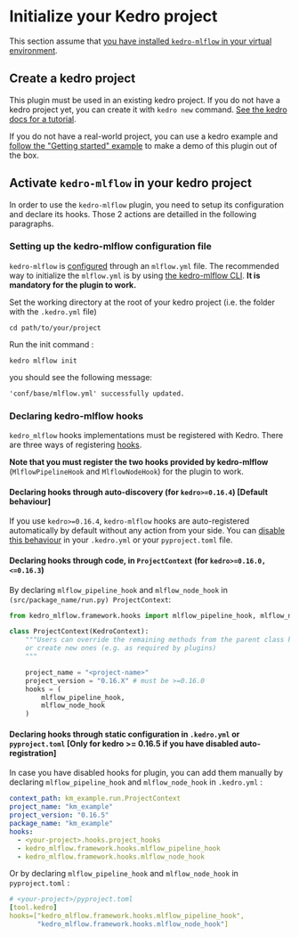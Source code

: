 # Initialize your Kedro project

This section assume that [you have installed `kedro-mlflow` in your virtual environment](./01_installation.md).

## Create a kedro project

This plugin must be used in an existing kedro project. If you do not have a kedro project yet, you can create it with ``kedro new`` command. [See the kedro docs for a tutorial](https://kedro.readthedocs.io/en/latest/02_get_started/04_new_project.html).

If you do not have a real-world project, you can use a kedro example and [follow the "Getting started" example](../03_getting_started/01_example_project.md) to make a demo of this plugin out of the box.

## Activate `kedro-mlflow` in your kedro project

In order to use the ``kedro-mlflow`` plugin, you need to setup its configuration and declare its hooks. Those 2 actions are detailled in the following paragraphs.

### Setting up the kedro-mlflow configuration file

``kedro-mlflow`` is [configured](../07_python_objects/05_Configuration.md) through an ``mlflow.yml`` file. The recommended way to initialize the `mlflow.yml` is by using [the kedro-mlflow CLI](../07_python_objects/04_CLI.md). **It is mandatory for the plugin to work.**

Set the working directory at the root of your kedro project (i.e. the folder with the ``.kedro.yml`` file)

```console
cd path/to/your/project
```

Run the init command :

```console
kedro mlflow init
```

you should see the following message:

```console
'conf/base/mlflow.yml' successfully updated.
```

### Declaring kedro-mlflow hooks

``kedro_mlflow`` hooks implementations must be registered with Kedro. There are three ways of registering [hooks](https://kedro.readthedocs.io/en/latest/07_extend_kedro/02_hooks.html).

**Note that you must register the two hooks provided by kedro-mlflow** (``MlflowPipelineHook`` and ``MlflowNodeHook``) for the plugin to work.

#### Declaring hooks through auto-discovery (for `kedro>=0.16.4`) [Default behaviour]

If you use `kedro>=0.16.4`, `kedro-mlflow` hooks are auto-registered automatically by default without any action from your side. You can [disable this behaviour](https://kedro.readthedocs.io/en/latest/07_extend_kedro/02_hooks.html#disable-auto-registered-plugins-hooks) in your `.kedro.yml` or your `pyproject.toml` file.

#### Declaring hooks through code, in ``ProjectContext`` (for `kedro>=0.16.0, <=0.16.3`)

By declaring `mlflow_pipeline_hook` and `mlflow_node_hook` in ``(src/package_name/run.py) ProjectContext``:

```python
from kedro_mlflow.framework.hooks import mlflow_pipeline_hook, mlflow_node_hook

class ProjectContext(KedroContext):
    """Users can override the remaining methods from the parent class here,
    or create new ones (e.g. as required by plugins)
    """

    project_name = "<project-name>"
    project_version = "0.16.X" # must be >=0.16.0
    hooks = (
        mlflow_pipeline_hook,
        mlflow_node_hook
    )
```

#### Declaring hooks through static configuration in `.kedro.yml` or `pyproject.toml` **[Only for kedro >= 0.16.5 if you have disabled auto-registration]**

In case you have disabled hooks for plugin, you can add them manually by declaring `mlflow_pipeline_hook` and `mlflow_node_hook` in ``.kedro.yml`` :

```yaml
context_path: km_example.run.ProjectContext
project_name: "km_example"
project_version: "0.16.5"
package_name: "km_example"
hooks:
  - <your-project>.hooks.project_hooks
  - kedro_mlflow.framework.hooks.mlflow_pipeline_hook
  - kedro_mlflow.framework.hooks.mlflow_node_hook
```

Or by declaring `mlflow_pipeline_hook` and `mlflow_node_hook` in ``pyproject.toml`` :

```yaml
# <your-project>/pyproject.toml
[tool.kedro]
hooks=["kedro_mlflow.framework.hooks.mlflow_pipeline_hook",
       "kedro_mlflow.framework.hooks.mlflow_node_hook"]
```
